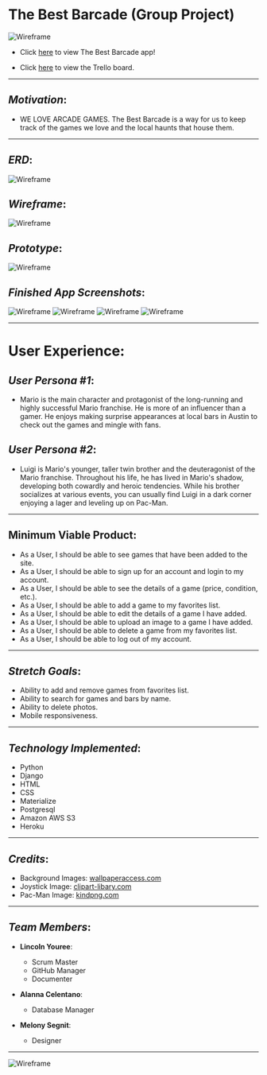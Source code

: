 # __The Best Barcade (Group Project)__

![Wireframe](https://i.imgur.com/vhybyy9.png) 

* Click [here](https://thebestbarcade.herokuapp.com/) to view The Best Barcade app!

* Click [here](https://trello.com/b/o3Ybyxxe/the-best-barcade-group-project) to view the Trello board. 
______________________________________________

## _Motivation_:

* WE LOVE ARCADE GAMES. The Best Barcade is a way for us to keep track of the games we love and the local haunts that house them.
______________________________________________

## _ERD_:

![Wireframe](https://i.imgur.com/Rr8KFng.jpg)

## _Wireframe_:

![Wireframe](https://i.imgur.com/HVv5rS2.png)

## _Prototype_:

![Wireframe](https://i.imgur.com/utdOhs1.jpg)

## _Finished App Screenshots_:

![Wireframe](https://i.imgur.com/WURm3Fz.png)
![Wireframe](https://i.imgur.com/CpFv3k8.png)
![Wireframe](https://i.imgur.com/tnz5aqZ.png)
![Wireframe](https://i.imgur.com/umQXhYJ.png)
______________________________________________

# __User Experience__: 

## _User Persona #1_:

* Mario is the main character and protagonist of the long-running and highly successful Mario franchise. He is more of an influencer than a gamer. He enjoys making surprise appearances at local bars in Austin to check out the games and mingle with fans. 

## _User Persona #2_:

* Luigi is Mario's younger, taller twin brother and the deuteragonist of the Mario franchise. Throughout his life, he has lived in Mario's shadow, developing both cowardly and heroic tendencies. While his brother socializes at various events, you can usually find Luigi in a dark corner enjoying a lager and leveling up on Pac-Man.
______________________________________________

## __Minimum Viable Product__:

* As a User, I should be able to see games that have been added to the site. 
* As a User, I should be able to sign up for an account and login to my account.
* As a User, I should be able to see the details of a game (price, condition, etc.).
* As a User, I should be able to add a game to my favorites list.
* As a User, I should be able to edit the details of a game I have added. 
* As a User, I should be able to upload an image to a game I have added.
* As a User, I should be able to delete a game from my favorites list. 
* As a User, I should be able to log out of my account.
______________________________________________

## _Stretch Goals_:

* Ability to add and remove games from favorites list.
* Ability to search for games and bars by name.
* Ability to delete photos. 
* Mobile responsiveness. 
______________________________________________

## _Technology Implemented_:

* Python
* Django
* HTML
* CSS
* Materialize 
* Postgresql
* Amazon AWS S3 
* Heroku
______________________________________________

## _Credits_:

* Background Images: [wallpaperaccess.com ](https://wallpaperaccess.com/)
* Joystick Image: [clipart-libary.com ](http://clipart-library.com/)
* Pac-Man Image: [kindpng.com](https://www.kindpng.com/) 
______________________________________________

## _Team Members_:

* __Lincoln Youree__:
  - Scrum Master
  - GitHub Manager
  - Documenter

* __Alanna Celentano__:
  - Database Manager

* __Melony Segnit__:
  - Designer
  
______________________________________________

![Wireframe](https://i.imgur.com/vhybyy9.png)